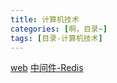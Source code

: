 ```yaml
---
title: 计算机技术
categories: [啊，目录~]
tags: [目录-计算机技术]
---
```




[web](/tags/web/)
[中间件-Redis](/tags/中间件-Redis/)